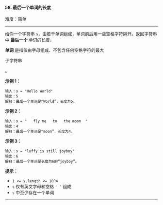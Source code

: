 #### 58. 最后一个单词的长度

难度：简单

---

给你一个字符串 `s`，由若干单词组成，单词前后用一些空格字符隔开。返回字符串中  **最后一个**  单词的长度。

**单词**  是指仅由字母组成、不包含任何空格字符的最大

子字符串

。

**示例 1：**

```
输入：s = "Hello World"
输出：5
解释：最后一个单词是“World”，长度为5。
```

**示例 2：**

```
输入：s = "   fly me   to   the moon  "
输出：4
解释：最后一个单词是“moon”，长度为4。
```

**示例 3：**

```
输入：s = "luffy is still joyboy"
输出：6
解释：最后一个单词是长度为6的“joyboy”。
```

**提示：**

* `1 <= s.length <= 10^4`
* `s` 仅有英文字母和空格 `' '` 组成
* `s` 中至少存在一个单词

---

```Java
```